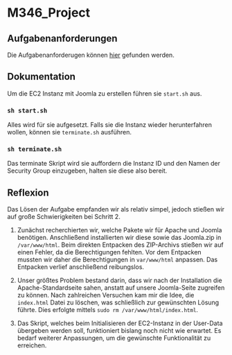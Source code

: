 # M346_Project

## Aufgabenanforderungen
Die Aufgabenanforderugen können [hier](https://github.com/DeltaGamingCH/M346-CMS-AWS/blob/main/Requirements-M346-CMS.pdf) gefunden werden. 

## Dokumentation
Um die EC2 Instanz mit Joomla zu erstellen führen sie `start.sh` aus.


### `sh start.sh`
Alles wird für sie aufgesetzt. Falls sie die Instanz wieder herunterfahren wollen, können sie `terminate.sh` ausführen.


### `sh terminate.sh`
Das terminate Skript wird sie auffordern die Instanz ID und den Namen der Security Group einzugeben, halten sie diese also bereit.

## Reflexion
Das Lösen der Aufgabe empfanden wir als relativ simpel, jedoch stießen wir auf große Schwierigkeiten bei Schritt 2.

1. Zunächst recherchierten wir, welche Pakete wir für Apache und Joomla benötigen. Anschließend installierten wir diese sowie das Joomla.zip in `/var/www/html`. Beim direkten Entpacken des ZIP-Archivs stießen wir auf einen Fehler, da die Berechtigungen fehlten. Vor dem Entpacken mussten wir daher die Berechtigungen in `var/www/html` anpassen. Das Entpacken verlief anschließend reibungslos.

2. Unser größtes Problem bestand darin, dass wir nach der Installation die Apache-Standardseite sahen, anstatt auf unsere Joomla-Seite zugreifen zu können. Nach zahlreichen Versuchen kam mir die Idee, die `index.html` Datei zu löschen, was schließlich zur gewünschten Lösung führte. Dies erfolgte mittels `sudo rm /var/www/html/index.html`.

3. Das Skript, welches beim Initialisieren der EC2-Instanz in der User-Data übergeben werden soll, funktioniert bislang noch nicht wie erwartet. Es bedarf weiterer Anpassungen, um die gewünschte Funktionalität zu erreichen.
